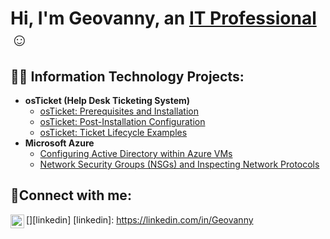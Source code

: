 <h1>Hi, I'm Geovanny, an <a href="https://linkedin.com/in/geovanny-cange-6106a7284">IT Professional</a>☺</h1>

<h2>👨‍💻 Information Technology Projects:</h2>

- <b>osTicket (Help Desk Ticketing System)</b>
  - [osTicket: Prerequisites and Installation](https://github.com/Geovanny3/osticket-prereqs)
  - [osTicket: Post-Installation Configuration](https://github.com/Geovanny3/post-install-config)
  - [osTicket: Ticket Lifecycle Examples](https://github.com/Geovanny3/ticket-lifecycle)
- <b>Microsoft Azure</b>
  - [Configuring Active Directory within Azure VMs](https://github.com/Geovanny3/configure-ad)
  - [Network Security Groups (NSGs) and Inspecting Network Protocols](https://github.com/Geovanny3/azure-network-protocols)

<h2>🤳Connect with me:</h2>

[<img align="left" alt="Geovanny | LinkedIn" width="22px" src="https://cdn.jsdelivr.net/npm/simple-icons@v3/icons/linkedin.svg" />][linkedin]
[linkedin]: https://linkedin.com/in/Geovanny
<!--
**Geovanny3/Geovanny3** is a ✨ _special_ ✨ repository because its `README.md` (this file) appears on your GitHub profile.

Here are some ideas to get you started:

- 🔭 I’m currently working on ...
- 🌱 I’m currently learning ...
- 👯 I’m looking to collaborate on ...
- 🤔 I’m looking for help with ...
- 💬 Ask me about ...
- 📫 How to reach me: ...
- 😄 Pronouns: ...
- ⚡ Fun fact: ...
-->
